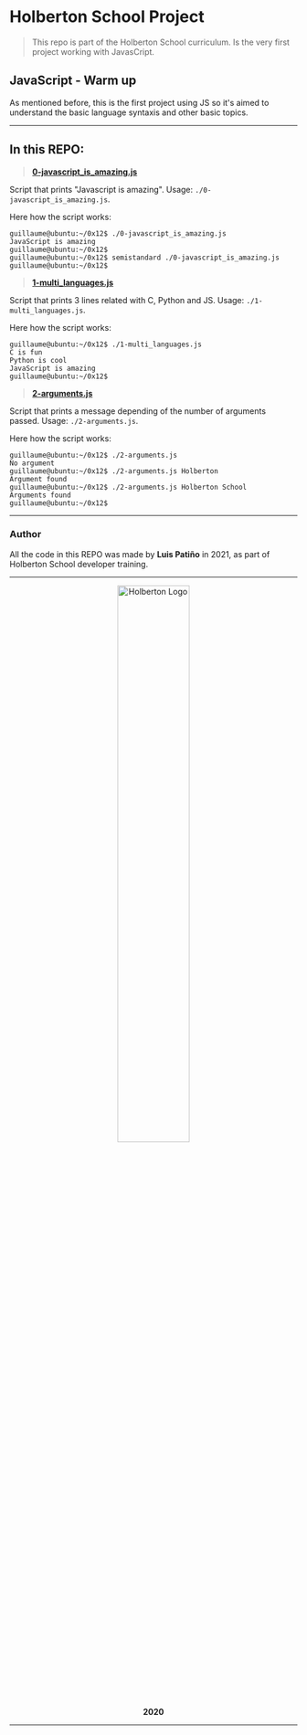 # Holberton School Project

>This repo is part of the Holberton School curriculum. Is the very first project working with JavasCript.

## JavaScript - Warm up

As mentioned before, this is the first project using JS so it's aimed to understand the basic language syntaxis and other basic topics.

---

## In this REPO:

>**[0-javascript_is_amazing.js](0-javascript_is_amazing.js)**

Script that prints "Javascript is amazing". Usage: `./0-javascript_is_amazing.js`.

Here how the script works:

    guillaume@ubuntu:~/0x12$ ./0-javascript_is_amazing.js
    JavaScript is amazing
    guillaume@ubuntu:~/0x12$
    guillaume@ubuntu:~/0x12$ semistandard ./0-javascript_is_amazing.js
    guillaume@ubuntu:~/0x12$

>**[1-multi_languages.js](1-multi_languages.js)**

Script that prints 3 lines related with C, Python and JS. Usage: `./1-multi_languages.js`.

Here how the script works:

    guillaume@ubuntu:~/0x12$ ./1-multi_languages.js
    C is fun
    Python is cool
    JavaScript is amazing
    guillaume@ubuntu:~/0x12$

>**[2-arguments.js](2-arguments.js)**

Script that prints a message depending of the number of arguments passed. Usage: `./2-arguments.js`.

Here how the script works:

    guillaume@ubuntu:~/0x12$ ./2-arguments.js
    No argument
    guillaume@ubuntu:~/0x12$ ./2-arguments.js Holberton
    Argument found
    guillaume@ubuntu:~/0x12$ ./2-arguments.js Holberton School
    Arguments found
    guillaume@ubuntu:~/0x12$

---

### Author

All the code in this REPO was made by **Luis Patiño** in 2021, as part of Holberton School developer training.

---

<div>
<div align="center">
<img display="block" alt="Holberton Logo" width="50%" src="https://www.holbertonschool.com/holberton-logo.png">
</div>
<p align="center"><b>2020</b></p>
</div>

---
